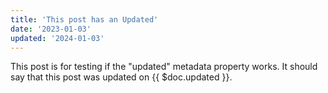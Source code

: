 ```yaml
---
title: 'This post has an Updated'
date: '2023-01-03'
updated: '2024-01-03'
---
```


This post is for testing if the "updated" metadata property works. It should say that this post was updated on {{ $doc.updated }}.